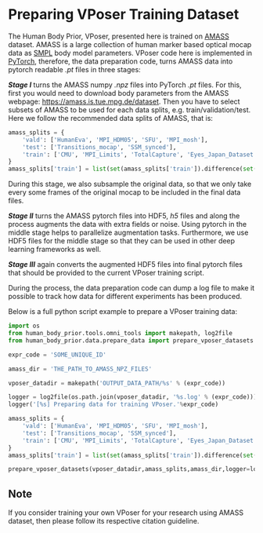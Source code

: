# Preparing VPoser Training Dataset
The Human Body Prior, VPoser, presented here is trained on  [AMASS](https://amass.is.tue.mpg.de/) dataset. 
AMASS is a large collection of human marker based optical mocap data as [SMPL](http://smpl.is.tue.mpg.de/) body model parameters.
VPoser code here is implemented in [PyTorch](https://pytorch.org/), therefore, the data preparation code, 
turns AMASS data into pytorch readable *.pt* files in three stages:

***Stage I*** turns the AMASS numpy *.npz* files into PyTorch *.pt* files. 
For this, first you would need to download body parameters from the AMASS webpage: https://amass.is.tue.mpg.de/dataset.
Then you have to select subsets of AMASS to be used for each data splits, e.g. train/validation/test. 
Here we follow the recommended data splits of AMASS, that is:

```python
amass_splits = {
    'vald': ['HumanEva', 'MPI_HDM05', 'SFU', 'MPI_mosh'],
    'test': ['Transitions_mocap', 'SSM_synced'],
    'train': ['CMU', 'MPI_Limits', 'TotalCapture', 'Eyes_Japan_Dataset', 'KIT', 'BML', 'EKUT', 'TCD_handMocap', 'ACCAD']
}
amass_splits['train'] = list(set(amass_splits['train']).difference(set(amass_splits['test'] + amass_splits['vald'])))
```

During this stage, we also subsample the original data, so that we only take every some frames of the original mocap
to be included in the final data files. 
 
***Stage II*** turns the AMASS pytorch files into HDF5, *h5* files and along the process augments the data with extra fields or noise. 
Using pytorch in the middle stage helps to parallelize augmentation tasks. 
Furthermore, we use HDF5 files for the middle stage so that they can be used in other deep learning frameworks as well.

***Stage III*** again converts the augmented HDF5 files into final pytorch files that should be provided to the current VPoser training script.

During the process, the data preparation code can dump a log file to make it possible to track how data for different
experiments has been produced.

Below is a full python script example to prepare a VPoser training data:

```python
import os
from human_body_prior.tools.omni_tools import makepath, log2file
from human_body_prior.data.prepare_data import prepare_vposer_datasets

expr_code = 'SOME_UNIQUE_ID'

amass_dir = 'THE_PATH_TO_AMASS_NPZ_FILES'

vposer_datadir = makepath('OUTPUT_DATA_PATH/%s' % (expr_code))

logger = log2file(os.path.join(vposer_datadir, '%s.log' % (expr_code)))
logger('[%s] Preparing data for training VPoser.'%expr_code)

amass_splits = {
    'vald': ['HumanEva', 'MPI_HDM05', 'SFU', 'MPI_mosh'],
    'test': ['Transitions_mocap', 'SSM_synced'],
    'train': ['CMU', 'MPI_Limits', 'TotalCapture', 'Eyes_Japan_Dataset', 'KIT', 'BML', 'EKUT', 'TCD_handMocap', 'ACCAD']
}
amass_splits['train'] = list(set(amass_splits['train']).difference(set(amass_splits['test'] + amass_splits['vald'])))

prepare_vposer_datasets(vposer_datadir,amass_splits,amass_dir,logger=logger)
```

## Note
If you consider training your own VPoser for your research using AMASS dataset, then please follow its respective citation guideline. 
